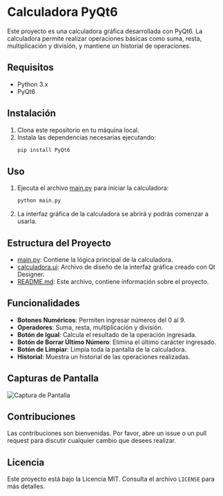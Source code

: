 # Calculadora PyQt6

Este proyecto es una calculadora gráfica desarrollada con PyQt6. La calculadora permite realizar operaciones básicas como suma, resta, multiplicación y división, y mantiene un historial de operaciones.

## Requisitos

- Python 3.x
- PyQt6

## Instalación

1. Clona este repositorio en tu máquina local.
2. Instala las dependencias necesarias ejecutando:
    ```bash
    pip install PyQt6
    ```

## Uso

1. Ejecuta el archivo [main.py](http://_vscodecontentref_/1) para iniciar la calculadora:
    ```bash
    python main.py
    ```
2. La interfaz gráfica de la calculadora se abrirá y podrás comenzar a usarla.

## Estructura del Proyecto

- [main.py](http://_vscodecontentref_/2): Contiene la lógica principal de la calculadora.
- [calculadora.ui](http://_vscodecontentref_/3): Archivo de diseño de la interfaz gráfica creado con Qt Designer.
- [README.md](http://_vscodecontentref_/4): Este archivo, contiene información sobre el proyecto.

## Funcionalidades

- **Botones Numéricos**: Permiten ingresar números del 0 al 9.
- **Operadores**: Suma, resta, multiplicación y división.
- **Botón de Igual**: Calcula el resultado de la operación ingresada.
- **Botón de Borrar Último Número**: Elimina el último carácter ingresado.
- **Botón de Limpiar**: Limpia toda la pantalla de la calculadora.
- **Historial**: Muestra un historial de las operaciones realizadas.

## Capturas de Pantalla

![Captura de Pantalla](ruta/a/la/captura.png)

## Contribuciones

Las contribuciones son bienvenidas. Por favor, abre un issue o un pull request para discutir cualquier cambio que desees realizar.

## Licencia

Este proyecto está bajo la Licencia MIT. Consulta el archivo `LICENSE` para más detalles.
